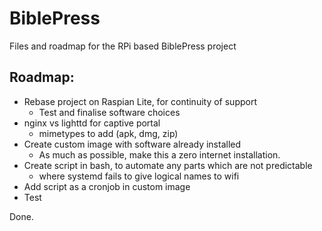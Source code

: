 # BiblePress
Files and roadmap for the RPi based BiblePress project

## Roadmap:
* Rebase project on Raspian Lite, for continuity of support
  * Test and finalise software choices
* nginx vs lighttd for captive portal
  * mimetypes to add (apk, dmg, zip)
* Create custom image with software already installed
  * As much as possible, make this a zero internet installation.
* Create script in bash, to automate any parts which are not predictable
  * where systemd fails to give logical names to wifi
* Add script as a cronjob in custom image
* Test

Done.
